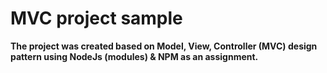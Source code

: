 # MVC project sample

**The project was created based on Model, View, Controller (MVC) design pattern using NodeJs (modules) & NPM as an assignment.**
